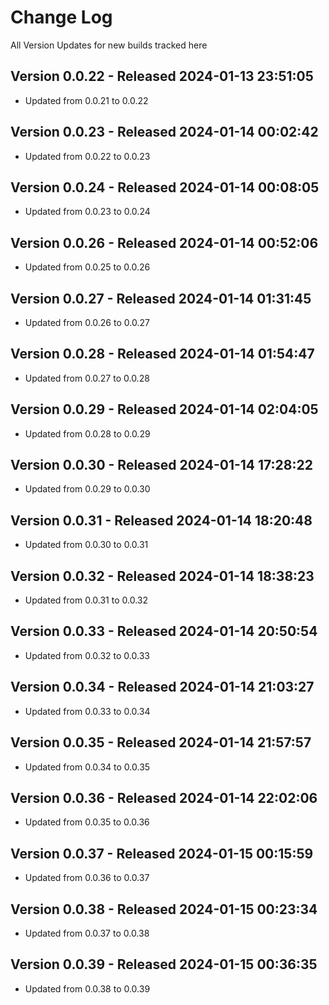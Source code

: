 # Change Log

All Version Updates for new builds tracked here

## Version 0.0.22 - Released 2024-01-13 23:51:05
- Updated from 0.0.21 to 0.0.22


## Version 0.0.23 - Released 2024-01-14 00:02:42
- Updated from 0.0.22 to 0.0.23


## Version 0.0.24 - Released 2024-01-14 00:08:05
- Updated from 0.0.23 to 0.0.24


## Version 0.0.26 - Released 2024-01-14 00:52:06
- Updated from 0.0.25 to 0.0.26


## Version 0.0.27 - Released 2024-01-14 01:31:45
- Updated from 0.0.26 to 0.0.27


## Version 0.0.28 - Released 2024-01-14 01:54:47
- Updated from 0.0.27 to 0.0.28


## Version 0.0.29 - Released 2024-01-14 02:04:05
- Updated from 0.0.28 to 0.0.29


## Version 0.0.30 - Released 2024-01-14 17:28:22
- Updated from 0.0.29 to 0.0.30


## Version 0.0.31 - Released 2024-01-14 18:20:48
- Updated from 0.0.30 to 0.0.31


## Version 0.0.32 - Released 2024-01-14 18:38:23
- Updated from 0.0.31 to 0.0.32


## Version 0.0.33 - Released 2024-01-14 20:50:54
- Updated from 0.0.32 to 0.0.33


## Version 0.0.34 - Released 2024-01-14 21:03:27
- Updated from 0.0.33 to 0.0.34


## Version 0.0.35 - Released 2024-01-14 21:57:57
- Updated from 0.0.34 to 0.0.35


## Version 0.0.36 - Released 2024-01-14 22:02:06
- Updated from 0.0.35 to 0.0.36


## Version 0.0.37 - Released 2024-01-15 00:15:59
- Updated from 0.0.36 to 0.0.37


## Version 0.0.38 - Released 2024-01-15 00:23:34
- Updated from 0.0.37 to 0.0.38


## Version 0.0.39 - Released 2024-01-15 00:36:35
- Updated from 0.0.38 to 0.0.39

